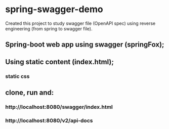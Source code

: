 # spring-swagger-demo

Created this project to study swagger file (OpenAPI spec) using reverse engineering (from spring to swagger file).

## Spring-boot web app using swagger (springFox);
## Using static content (index.html);
### static css
## clone, run and:
### http://localhost:8080/swagger/index.html
### http://localhost:8080/v2/api-docs

